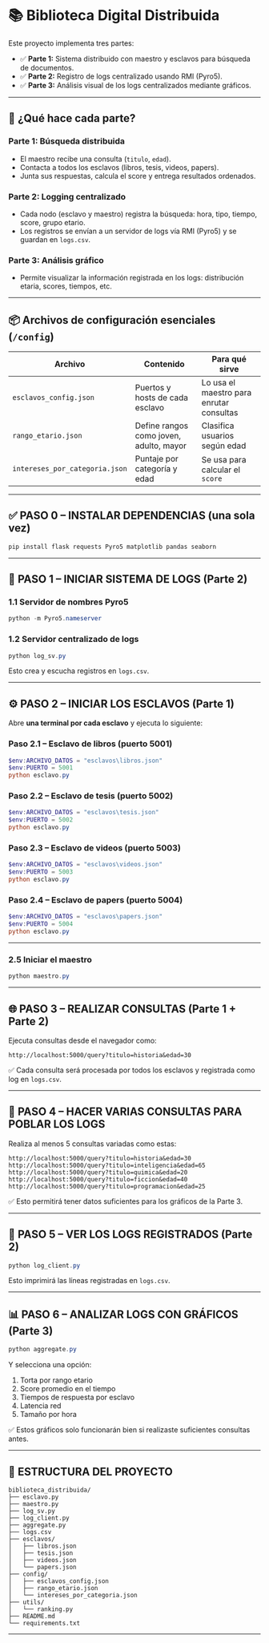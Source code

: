 # 📚 Biblioteca Digital Distribuida

Este proyecto implementa tres partes:

- ✅ **Parte 1:** Sistema distribuido con maestro y esclavos para búsqueda de documentos.
- ✅ **Parte 2:** Registro de logs centralizado usando RMI (Pyro5).
- ✅ **Parte 3:** Análisis visual de los logs centralizados mediante gráficos.

---

## 🧠 ¿Qué hace cada parte?

### Parte 1: Búsqueda distribuida
- El maestro recibe una consulta (`titulo`, `edad`).
- Contacta a todos los esclavos (libros, tesis, videos, papers).
- Junta sus respuestas, calcula el score y entrega resultados ordenados.

### Parte 2: Logging centralizado
- Cada nodo (esclavo y maestro) registra la búsqueda: hora, tipo, tiempo, score, grupo etario.
- Los registros se envían a un servidor de logs vía RMI (Pyro5) y se guardan en `logs.csv`.

### Parte 3: Análisis gráfico
- Permite visualizar la información registrada en los logs: distribución etaria, scores, tiempos, etc.

---

## 📦 Archivos de configuración esenciales (`/config`)

| Archivo | Contenido | Para qué sirve |
|--------|-----------|----------------|
| `esclavos_config.json` | Puertos y hosts de cada esclavo | Lo usa el maestro para enrutar consultas |
| `rango_etario.json` | Define rangos como joven, adulto, mayor | Clasifica usuarios según edad |
| `intereses_por_categoria.json` | Puntaje por categoría y edad | Se usa para calcular el `score` |

---

## ✅ PASO 0 – INSTALAR DEPENDENCIAS (una sola vez)

```powershell
pip install flask requests Pyro5 matplotlib pandas seaborn
```

---

## 🔌 PASO 1 – INICIAR SISTEMA DE LOGS (Parte 2)

### 1.1 Servidor de nombres Pyro5

```powershell
python -m Pyro5.nameserver
```

### 1.2 Servidor centralizado de logs

```powershell
python log_sv.py
```

Esto crea y escucha registros en `logs.csv`.

---

## ⚙️ PASO 2 – INICIAR LOS ESCLAVOS (Parte 1)

Abre **una terminal por cada esclavo** y ejecuta lo siguiente:

### Paso 2.1 – Esclavo de libros (puerto 5001)

```powershell
$env:ARCHIVO_DATOS = "esclavos\libros.json"
$env:PUERTO = 5001
python esclavo.py
```

### Paso 2.2 – Esclavo de tesis (puerto 5002)

```powershell
$env:ARCHIVO_DATOS = "esclavos\tesis.json"
$env:PUERTO = 5002
python esclavo.py
```

### Paso 2.3 – Esclavo de videos (puerto 5003)

```powershell
$env:ARCHIVO_DATOS = "esclavos\videos.json"
$env:PUERTO = 5003
python esclavo.py
```

### Paso 2.4 – Esclavo de papers (puerto 5004)

```powershell
$env:ARCHIVO_DATOS = "esclavos\papers.json"
$env:PUERTO = 5004
python esclavo.py
```

---

### 2.5 Iniciar el maestro

```powershell
python maestro.py
```

---

## 🌐 PASO 3 – REALIZAR CONSULTAS (Parte 1 + Parte 2)

Ejecuta consultas desde el navegador como:

```
http://localhost:5000/query?titulo=historia&edad=30
```

✅ Cada consulta será procesada por todos los esclavos y registrada como log en `logs.csv`.

---

## 🧪 PASO 4 – HACER VARIAS CONSULTAS PARA POBLAR LOS LOGS

Realiza al menos 5 consultas variadas como estas:

```
http://localhost:5000/query?titulo=historia&edad=30
http://localhost:5000/query?titulo=inteligencia&edad=65
http://localhost:5000/query?titulo=quimica&edad=20
http://localhost:5000/query?titulo=ficcion&edad=40
http://localhost:5000/query?titulo=programacion&edad=25
```

✅ Esto permitirá tener datos suficientes para los gráficos de la Parte 3.

---

## 📄 PASO 5 – VER LOS LOGS REGISTRADOS (Parte 2)

```powershell
python log_client.py
```

Esto imprimirá las líneas registradas en `logs.csv`.

---

## 📊 PASO 6 – ANALIZAR LOGS CON GRÁFICOS (Parte 3)

```powershell
python aggregate.py
```

Y selecciona una opción:

1. Torta por rango etario  
2. Score promedio en el tiempo  
3. Tiempos de respuesta por esclavo  
4. Latencia red  
5. Tamaño por hora

✅ Estos gráficos solo funcionarán bien si realizaste suficientes consultas antes.

---

## 📂 ESTRUCTURA DEL PROYECTO

```
biblioteca_distribuida/
├── esclavo.py
├── maestro.py
├── log_sv.py
├── log_client.py
├── aggregate.py
├── logs.csv
├── esclavos/
│   ├── libros.json
│   ├── tesis.json
│   ├── videos.json
│   └── papers.json
├── config/
│   ├── esclavos_config.json
│   ├── rango_etario.json
│   └── intereses_por_categoria.json
├── utils/
│   └── ranking.py
├── README.md
└── requirements.txt
```

---
